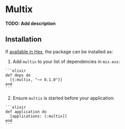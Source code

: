 # Multix

**TODO: Add description**

## Installation

If [available in Hex](https://hex.pm/docs/publish), the package can be installed as:

  1. Add `multix` to your list of dependencies in `mix.exs`:

    ```elixir
    def deps do
      [{:multix, "~> 0.1.0"}]
    end
    ```

  2. Ensure `multix` is started before your application:

    ```elixir
    def application do
      [applications: [:multix]]
    end
    ```


